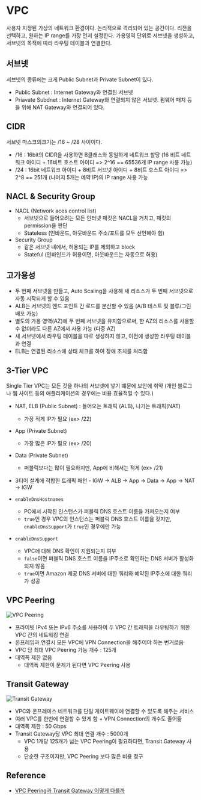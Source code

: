 # VPC
사용자 지정된 가상의 네트워크 환경이다. 논리적으로 격리되어 있는 공간이다.
리전을 선택하고, 원하는 IP range를 가장 먼저 설정한다.
가용영역 단위로 서브넷을 생성하고, 서브넷의 목적에 따라 라우팅 테이블과 연결한다.

## 서브넷
서브넷의 종류에는 크게 Public Subnet과 Private Subnet이 있다.
- Public Subnet : Internet Gateway와 연결된 서브넷
- Priavate Subdnet : Internet Gateway와 연결되지 않은 서브넷. 펌웨어 패치 등을 위해 NAT Gateway와 연결되어 있다.

## CIDR
서브넷 마스크의크기는 /16 ~ /28 사이이다.
- /16 : 16bit의 CIDR을 사용하면 B클래스와 동일하게 네트워크 할당 (16 비트 네트워크 아이디 + 16비트 호스트 아이디 => 2^16 == 65536개 IP range 사용 가능)
- /24 : 16bit 네트워크 아이디 + 8비트 서브넷 아이디 + 8비트 호스트 아이디 => 2^8 == 251개 (나머지 5개는 예약 IP)의 IP range 사용 가능

## NACL & Security Group
- NACL (Network aces control list)
    - 서브넷으로 들어오려는 모든 인터넷 패킷은 NACL을 거치고, 패킷의 permission을 판단
    - Stateless (인바운드, 아웃바운드 주소/포트를 모두 선언해야 힘)
- Security Group
    - 같은 서브넷 내에서, 허용되는 IP를 제외하고 block
    - Stateful (인바인드가 허용이면, 아웃바운드는 자동으로 허용)

## 고가용성
- 두 번째 서브넷을 만들고, Auto Scaling을 사용해 새 리소스가 두 번째 서브넷으로 자동 시작되게 할 수 있음
- ALB는 서브넷의 엔드 포인트 간 로드를 분산할 수 있음 (A/B 테스트 및 블루/그린 배포 가능)
- 별도의 가용 영역(AZ)에 두 번째 서브넷을 유지함으로써, 한 AZ의 리소스를 사용할 수 없더라도 다른 AZ에서 사용 가능 (다중 AZ)
- 새 서브넷에서 라우팅 테이블을 따로 생성하지 않고, 이전에 생성한 라우팅 테이블과 연결
- ELB는 연결된 리소스에 상태 체크를 하여 장애 조치를 처리함

## 3-Tier VPC
Single Tier VPC는 모든 것을 하나의 서브넷에 넣기 떄문에 보안에 취약 (개인 블로그나 웹 사이트 등의 애플리케이션의 경우에는 비용 효율적일 수 있다.)

- NAT, ELB (Public Subnet) : 들어오는 트래픽 (ALB), 나가는 트래픽(NAT)
    - 가장 적게 IP가 필요 (ex> /22)
- App (Private Subnet)
    - 가장 많은 IP가 필요 (ex> /20)
- Data (Private Subnet) 
    - 퍼블릭보다는 많이 필요하지만, App에 비해서는 적게 (ex> /21)
- 3티어 설계에 적합한 트래픽 패턴 - IGW -> ALB -> App -> Data -> App -> NAT -> IGW

- `enableDnsHostnames` 
    - PC에서 시작된 인스턴스가 퍼블릭 DNS 호스트 이름을 가져오는지 여부
    - `true`인 경우 VPC의 인스턴스는 퍼블릭 DNS 호스트 이름을 갖지만, `enableDnsSupport`가 `true`인 경우에만 가능
- `enableDnsSupport`
    - VPC에 대해 DNS 확인이 지원되는지 여부
    - `false`이면 퍼블릭 DNS 호스트 이름을 IP주소로 확인하는 DNS 서버가 활성화되지 않음
    - `true`이면 Amazon 제공 DNS 서버에 대한 쿼리와 예약된 IP주소에 대한 쿼리가 성공

## VPC Peering 
![VPC Peering](https://cdn-ssl-devio-img.classmethod.jp/wp-content/uploads/2020/05/VPC-Peering-On-Premise-1.png)
- 프라이빗 IPv4 또는 IPv6 주소를 사용하여 두 VPC 간 트래픽을 라우팅하기 위한 VPC 간의 네트워킹 연결
- 온프레임과 연결시 모든 VPC에 VPN Connection을 해주어야 하는 번거로움
- VPC 당 최대 VPC Peering 가능 개수 : 125개
- 대역폭 제한 없음
    - 대역폭 제한이 문제가 된다면 VPC Peering 사용

## Transit Gateway
![Transit Gateway](https://cdn-ssl-devio-img.classmethod.jp/wp-content/uploads/2020/05/TGW-On-Premise-1.png)
- VPC와 온프레미스 네트워크를 단일 게이트웨이에 연결할 수 있도록 해주는 서비스
- 여러 VPC를 한번에 연결할 수 있게 함 + VPN Connection의 개수도 줄어듦
- 대역폭 제한 : 50 Gbps
- Transit Gateway당 VPC 최대 연결 개수 : 5000개
    - VPC 1개당 125개가 넘는 VPC Peering이 필요하다면, Transit Gateway 사용  
    - 단순한 구조이지만, VPC Peering 보다 많은 비용 청구

## Reference
- [VPC Peering과 Transit Gateway 어떻게 다를까](https://dev.classmethod.jp/articles/different-from-vpc-peering-and-transit-gateway/)